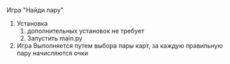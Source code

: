 Игра "Найди пару"

1. Установка
   1. дополнительных установок не требует
   2. Запустить main.py
3. Игра
   Выполняется путем выбора пары карт, за каждую правильную пару начисляются очки
